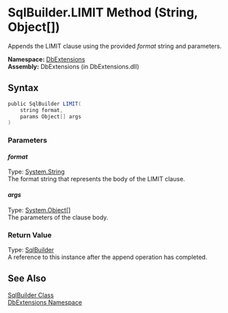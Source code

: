 SqlBuilder.LIMIT Method (String, Object[])
==========================================
Appends the LIMIT clause using the provided *format* string and parameters.

**Namespace:** [DbExtensions][1]  
**Assembly:** DbExtensions (in DbExtensions.dll)

Syntax
------

```csharp
public SqlBuilder LIMIT(
	string format,
	params Object[] args
)
```

### Parameters

#### *format*
Type: [System.String][2]  
The format string that represents the body of the LIMIT clause.

#### *args*
Type: [System.Object][3][]  
The parameters of the clause body.

### Return Value
Type: [SqlBuilder][4]  
A reference to this instance after the append operation has completed.

See Also
--------
[SqlBuilder Class][4]  
[DbExtensions Namespace][1]  

[1]: ../README.md
[2]: http://msdn.microsoft.com/en-us/library/s1wwdcbf
[3]: http://msdn.microsoft.com/en-us/library/e5kfa45b
[4]: README.md